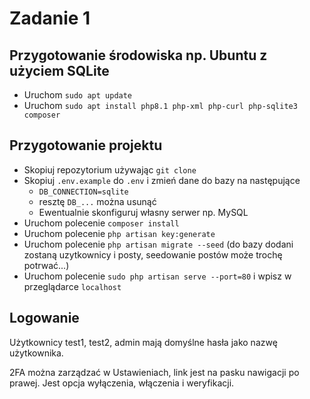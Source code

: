 # Zadanie 1

## Przygotowanie środowiska np. Ubuntu z użyciem SQLite
- Uruchom `sudo apt update`
- Uruchom `sudo apt install php8.1 php-xml php-curl php-sqlite3 composer`

## Przygotowanie projektu
- Skopiuj repozytorium używając `git clone`
- Skopiuj `.env.example` do `.env` i zmień dane do bazy na następujące
    - `DB_CONNECTION=sqlite`
    - resztę `DB_...` można usunąć
    - Ewentualnie skonfiguruj własny serwer np. MySQL
- Uruchom polecenie `composer install`
- Uruchom polecenie `php artisan key:generate`
- Uruchom polecenie `php artisan migrate --seed` (do bazy dodani zostaną uzytkownicy i posty, seedowanie postów może trochę potrwać...)
- Uruchom polecenie `sudo php artisan serve --port=80` i wpisz w przeglądarce `localhost`

## Logowanie
Użytkownicy test1, test2, admin mają domyślne hasła jako nazwę użytkownika.

2FA można zarządzać w Ustawieniach, link jest na pasku nawigacji po prawej. Jest opcja wyłączenia, włączenia i weryfikacji. 

